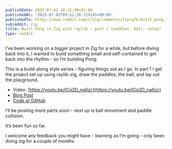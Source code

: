 ```yaml
---
publishDate: 2025-07-02 10:15:00+01:00
publishedAt: '2025-07-02T09:51:30.719145+00:00'
publishedTo: https://www.reddit.com/r/Zig/comments/1lprqfk/built_pong_in_zig_with_raylib_part_1_paddles_ball/
subreddit: zig
title: Built Pong in Zig with raylib – part 1 (paddles, ball, setup)
type: reddit
---
```


I’ve been working on a bigger project in Zig for a while, but before diving back
into it, I wanted to build something small and self-contained to get back into
the rhythm - so I’m building Pong.

This is a build-along style series - figuring things out as I go. In part 1 I
get the project set up using raylib-zig, draw the paddles, the ball, and lay out
the playground.

- Video: [https://youtu.be/ICq2D_na6zc](https://youtu.be/ICq2D_na6zc)
- [Blog Post](https://drone-ah.com/2025/06/28/building-pong-in-zig-with-raylib-part-1-setup-paddles-and-ball/)
- [Code at GitHub](https://github.com/drone-ah/wordsonsand/tree/main/games/pong)

I’ll be posting more parts soon - next up is ball movement and paddle collision.

It’s been fun so far.

I welcome any feedback you might have - learning as I’m going - only been doing
zig for a couple of months.